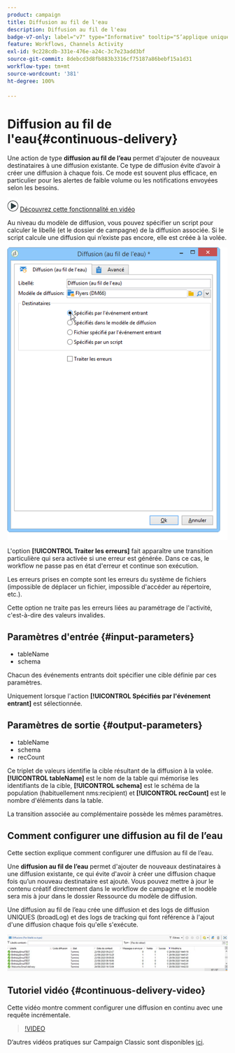 ```yaml
---
product: campaign
title: Diffusion au fil de l'eau
description: Diffusion au fil de l'eau
badge-v7-only: label="v7" type="Informative" tooltip="S’applique uniquement à Campaign Classic v7"
feature: Workflows, Channels Activity
exl-id: 9c228cdb-331e-476e-a24c-3c7e23add3bf
source-git-commit: 8debcd3d8fb883b3316cf75187a86bebf15a1d31
workflow-type: tm+mt
source-wordcount: '381'
ht-degree: 100%

---
```


# Diffusion au fil de l&#39;eau{#continuous-delivery}



Une action de type **diffusion au fil de l’eau** permet d‘ajouter de nouveaux destinataires à une diffusion existante. Ce type de diffusion évite d’avoir à créer une diffusion à chaque fois. Ce mode est souvent plus efficace, en particulier pour les alertes de faible volume ou les notifications envoyées selon les besoins.

![](assets/do-not-localize/how-to-video.png) [Découvrez cette fonctionnalité en vidéo](#continuous-delivery-video)

Au niveau du modèle de diffusion, vous pouvez spécifier un script pour calculer le libellé (et le dossier de campagne) de la diffusion associée. Si le script calcule une diffusion qui n’existe pas encore, elle est créée à la volée.

![](assets/edit_diffusion_fil.png)

L&#39;option **[!UICONTROL Traiter les erreurs]** fait apparaître une transition particulière qui sera activée si une erreur est générée. Dans ce cas, le workflow ne passe pas en état d&#39;erreur et continue son exécution.

Les erreurs prises en compte sont les erreurs du système de fichiers (impossible de déplacer un fichier, impossible d&#39;accéder au répertoire, etc.).

Cette option ne traite pas les erreurs liées au paramétrage de l&#39;activité, c&#39;est-à-dire des valeurs invalides.

## Paramètres d&#39;entrée {#input-parameters}

* tableName
* schema

Chacun des événements entrants doit spécifier une cible définie par ces paramètres.

Uniquement lorsque l&#39;action **[!UICONTROL Spécifiés par l&#39;événement entrant]** est sélectionnée.

## Paramètres de sortie {#output-parameters}

* tableName
* schema
* recCount

Ce triplet de valeurs identifie la cible résultant de la diffusion à la volée. **[!UICONTROL tableName]** est le nom de la table qui mémorise les identifiants de la cible, **[!UICONTROL schema]** est le schéma de la population (habituellement nms:recipient) et **[!UICONTROL recCount]** est le nombre d&#39;éléments dans la table.

La transition associée au complémentaire possède les mêmes paramètres.

## Comment configurer une diffusion au fil de l’eau

Cette section explique comment configurer une diffusion au fil de l’eau.

Une **diffusion au fil de l’eau** permet d&#39;ajouter de nouveaux destinataires à une diffusion existante, ce qui évite d&#39;avoir à créer une diffusion chaque fois qu’un nouveau destinataire est ajouté. Vous pouvez mettre à jour le contenu créatif directement dans le workflow de campagne et le modèle sera mis à jour dans le dossier Ressource du modèle de diffusion.

Une diffusion au fil de l’eau crée une diffusion et des logs de diffusion UNIQUES (broadLog) et des logs de tracking qui font référence à l&#39;ajout d&#39;une diffusion chaque fois qu&#39;elle s&#39;exécute.

![Diffusion au fil de l’eau](assets/delivery_continuous.jpg)

## Tutoriel vidéo {#continuous-delivery-video}

Cette vidéo montre comment configurer une diffusion en continu avec une requête incrémentale.

>[!VIDEO](https://video.tv.adobe.com/v/25039?quality=12)

D’autres vidéos pratiques sur Campaign Classic sont disponibles [ici](https://experienceleague.adobe.com/docs/campaign-classic-learn/tutorials/overview.html?lang=fr).
